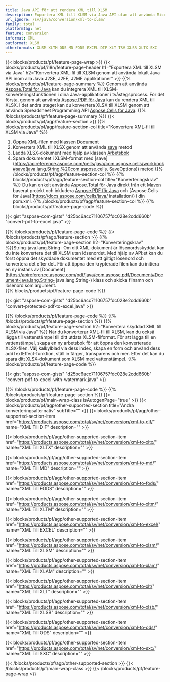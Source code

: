 ```yaml
---
title: Java API för att rendera XML till XLSM
description: Exportera XML till XLSM via Java API utan att använda Microsoft Excel eller Adobe Reader
url_ignore: /sv/java/conversion/xml-to-xlsm/
family: total
platformtag: net
feature: conversion
informat: XML
outformat: XLSM
otherformats: XLSM XLTM ODS MD FODS EXCEL DIF XLT TSV XLSB XLTX SXC
---
```

{{< blocks/products/pf/feature-page-wrap >}}
{{< blocks/products/pf/i18n/feature-page-header h1="Exportera XML till XLSM via Java" h2="Konvertera XML-fil till XLSM genom att använda lokalt Java API inom alla Java J2SE, J2EE, J2ME applikationer" >}}
{{% blocks/products/pf/feature-page-summary %}}
Genom att använda [Aspose.Total for Java](https://products.aspose.com/total/java/) kan du integrera XML till XLSM-konverteringsfunktionen i dina Java-applikationer i tvåstegsprocess. För det första, genom att använda [Aspose.PDF för Java](https://products.aspose.com/pdf/java/) kan du rendera XML till XLSX. I det andra steget kan du konvertera XLSX till XLSM genom att använda Spreadsheet Programming API [Aspose.Cells for Java](https://products.aspose.com/cells/java/).
{{% /blocks/products/pf/feature-page-summary  %}}
{{< blocks/products/pf/agp/feature-section >}}
{{% blocks/products/pf/agp/feature-section-col title="Konvertera XML-fil till XLSM via Java" %}}
1. Öppna XML-filen med klassen [Document](https://apireference.aspose.com/pdf/java/com.aspose.pdf/Document)
2. Konvertera XML till XLSX genom att använda [save](https://apireference.aspose.com/pdf/java/com.aspose.pdf/Document#save-java.lang.String-com.aspose.pdf.SaveOptions- ) metod
3. Ladda XLSX-dokument med hjälp av klassen [Arbetsbok](https://apireference.aspose.com/cells/java/com.aspose.cells/Workbook)
4. Spara dokumentet i XLSM-format med [save](https://apireference.aspose.com/cells/java/com.aspose.cells/workbook#save(java.lang.String,%20com.aspose.cells. SaveOptions)) metod
{{% /blocks/products/pf/agp/feature-section-col %}}
{{% blocks/products/pf/agp/feature-section-col title="Konverteringskrav" %}}
Du kan enkelt använda Aspose.Total för Java direkt från ett [Maven](https://repository.aspose.com/webapp/#/artifacts/browse/tree/General/repo/com/aspose/aspose-total) baserat projekt och inkludera [Aspose.PDF för Java](https://docs.aspose.com/pdf/java/installation/) och [Aspose.Cells for Java](https://docs.aspose.com/cells/java/ installation/) i din pom.xml.
{{% /blocks/products/pf/agp/feature-section-col %}}
{{% blocks/products/pf/feature-page-code %}}

{{< gist "aspose-com-gists" "d25bc6acc71106757fdc028e2cdd660b" "convert-pdf-to-excel.java" >}}


{{% /blocks/products/pf/feature-page-code %}}
{{< /blocks/products/pf/agp/feature-section >}}
{{% blocks/products/pf/feature-page-section  h2="Konverteringskrav" %}}String-java.lang.String-
Om ditt XML-dokument är lösenordsskyddat kan du inte konvertera det till XLSM utan lösenordet. Med hjälp av API:et kan du först öppna det skyddade dokumentet med ett giltigt lösenord och konvertera det efter det. För att öppna den krypterade filen kan du initiera en ny instans av [Document](https://apireference.aspose.com/pdf/java/com.aspose.pdf/Document#Document-java.lang.String- java.lang.String-) klass och skicka filnamn och lösenord som argument.  
{{% blocks/products/pf/feature-page-code %}}

{{< gist "aspose-com-gists" "d25bc6acc71106757fdc028e2cdd660b" "convert-protected-pdf-to-excel.java" >}}

{{% /blocks/products/pf/feature-page-code  %}}
{{% /blocks/products/pf/feature-page-section %}}
{{% blocks/products/pf/feature-page-section  h2="Konvertera skyddad XML till XLSM via Java" %}}
När du konverterar XML-fil till XLSM, kan du också lägga till vattenstämpel till ditt utdata XLSM-filformat. För att lägga till en vattenstämpel, skapa en ny arbetsbok för att öppna den konverterade XLSX-filen. Välj kalkylblad via dess index, skapa en form och använd dess addTextEffect-funktion, ställ in färger, transparens och mer. Efter det kan du spara ditt XLSX-dokument som XLSM med vattenstämpel. 
{{% blocks/products/pf/feature-page-code %}}

{{< gist "aspose-com-gists" "d25bc6acc71106757fdc028e2cdd660b" "convert-pdf-to-excel-with-watermark.java" >}}

{{% /blocks/products/pf/feature-page-code  %}}
{{% /blocks/products/pf/feature-page-section %}}
{{< blocks/products/pf/main-wrap-class isAutogenPage="true" >}}
{{< blocks/products/pf/agp/other-supported-section title="Andra konverteringsalternativ" subTitle="" >}}
{{< blocks/products/pf/agp/other-supported-section-item href="https://products.aspose.com/total/sv/net/conversion/xml-to-dif/" name="XML Till DIF" description="" >}}

{{< blocks/products/pf/agp/other-supported-section-item href="https://products.aspose.com/total/sv/net/conversion/xml-to-xltx/" name="XML Till XLTX" description="" >}}

{{< blocks/products/pf/agp/other-supported-section-item href="https://products.aspose.com/total/sv/net/conversion/xml-to-md/" name="XML Till MD" description="" >}}

{{< blocks/products/pf/agp/other-supported-section-item href="https://products.aspose.com/total/sv/net/conversion/xml-to-fods/" name="XML Till FODS" description="" >}}

{{< blocks/products/pf/agp/other-supported-section-item href="https://products.aspose.com/total/sv/net/conversion/xml-to-xltm/" name="XML Till XLTM" description="" >}}

{{< blocks/products/pf/agp/other-supported-section-item href="https://products.aspose.com/total/sv/net/conversion/xml-to-excel/" name="XML Till EXCEL" description="" >}}

{{< blocks/products/pf/agp/other-supported-section-item href="https://products.aspose.com/total/sv/net/conversion/xml-to-xlsm/" name="XML Till XLSM" description="" >}}

{{< blocks/products/pf/agp/other-supported-section-item href="https://products.aspose.com/total/sv/net/conversion/xml-to-xlam/" name="XML Till XLAM" description="" >}}

{{< blocks/products/pf/agp/other-supported-section-item href="https://products.aspose.com/total/sv/net/conversion/xml-to-xlt/" name="XML Till XLT" description="" >}}

{{< blocks/products/pf/agp/other-supported-section-item href="https://products.aspose.com/total/sv/net/conversion/xml-to-xlsb/" name="XML Till XLSB" description="" >}}

{{< blocks/products/pf/agp/other-supported-section-item href="https://products.aspose.com/total/sv/net/conversion/xml-to-ods/" name="XML Till ODS" description="" >}}

{{< blocks/products/pf/agp/other-supported-section-item href="https://products.aspose.com/total/sv/net/conversion/xml-to-sxc/" name="XML Till SXC" description="" >}}


{{< /blocks/products/pf/agp/other-supported-section >}}
{{< /blocks/products/pf/main-wrap-class >}}
{{< /blocks/products/pf/feature-page-wrap >}}
